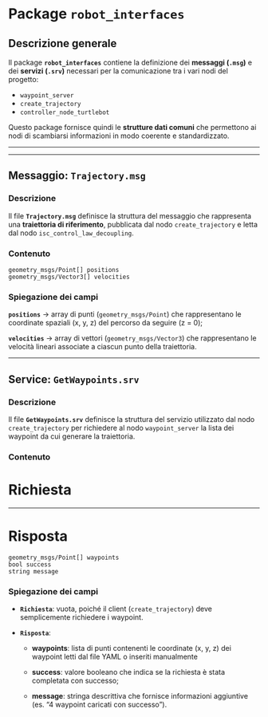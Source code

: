 # Package `robot_interfaces`

## Descrizione generale

Il package **`robot_interfaces`** contiene la definizione dei **messaggi (`.msg`)** e dei **servizi (`.srv`)** necessari per la comunicazione tra i vari nodi del progetto:

- `waypoint_server`
- `create_trajectory`
- `controller_node_turtlebot`

Questo package fornisce quindi le **strutture dati comuni** che permettono ai nodi di scambiarsi informazioni in modo coerente e standardizzato.

---

---

## Messaggio: `Trajectory.msg`

### Descrizione

Il file **`Trajectory.msg`** definisce la struttura del messaggio che rappresenta una **traiettoria di riferimento**, pubblicata dal nodo `create_trajectory` e letta dal nodo `isc_control_law_decoupling`.

### Contenuto
```plaintext
geometry_msgs/Point[] positions
geometry_msgs/Vector3[] velocities
```

### Spiegazione dei campi
**`positions`** → array di punti (`geometry_msgs/Point`) che rappresentano le coordinate spaziali (x, y, z) del percorso da seguire (z = 0);

**`velocities`** → array di vettori (`geometry_msgs/Vector3`) che rappresentano le velocità lineari associate a ciascun punto della traiettoria.

---

## Service: `GetWaypoints.srv`

### Descrizione

Il file **`GetWaypoints.srv`** definisce la struttura del servizio utilizzato dal nodo `create_trajectory` per richiedere al nodo `waypoint_server` la lista dei waypoint da cui generare la traiettoria.

### Contenuto
# Richiesta
---

# Risposta
```plaintext
geometry_msgs/Point[] waypoints
bool success
string message
```


### Spiegazione dei campi

- **`Richiesta`**: vuota, poiché il client (`create_trajectory`) deve semplicemente richiedere i waypoint.

- **`Risposta`**:
    - **waypoints**: lista di punti contenenti le coordinate (x, y, z) dei waypoint letti dal file YAML o inseriti manualmente

    - **success**: valore booleano che indica se la richiesta è stata completata con successo;

    - **message**: stringa descrittiva che fornisce informazioni aggiuntive (es. “4 waypoint caricati con successo”).


